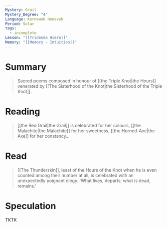```yaml
---
Mystery: Grail
Mystery_Degree: "4"
Language: Kernewek Henavek
Period: Solar
tags:
  - incomplete
Lesson: "[[Tridesma Hiera]]"
Memory: "[[Memory - Intuition]]"
---
```

# Summary
> Sacred poems composed in honour of [[the Triple Knot|the Hours]] venerated by [[The Sisterhood of the Knot|the Sisterhood of the Triple Knot]].
# Reading
> [[the Red Grail|the Grail]] is celebrated for her colours, [[the Malachite|the Malachite]] for her sweetness, [[the Horned-Axe|the Axe]] for her constancy…
# Read
> [[The Thunderskin]], least of the Hours of the Knot when he is even counted among their number at all, is celebrated with an unexpectedly poignant elegy. 'What lives, departs; what is dead, remains.'
# Speculation
TKTK
